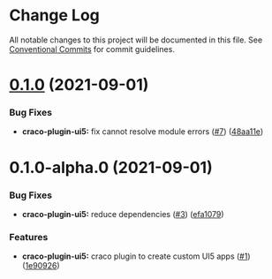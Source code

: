# Change Log

All notable changes to this project will be documented in this file.
See [Conventional Commits](https://conventionalcommits.org) for commit guidelines.

# [0.1.0](https://github.com/cpro-js/react-build-tools/compare/@cpro-js/craco-plugin-ui5@0.1.0-alpha.0...@cpro-js/craco-plugin-ui5@0.1.0) (2021-09-01)

### Bug Fixes

- **craco-plugin-ui5:** fix cannot resolve module errors ([#7](https://github.com/cpro-js/react-build-tools/issues/7)) ([48aa11e](https://github.com/cpro-js/react-build-tools/commit/48aa11e00eade2511d6e0c2733c6d13cbec5eeca))

# 0.1.0-alpha.0 (2021-09-01)

### Bug Fixes

- **craco-plugin-ui5:** reduce dependencies ([#3](https://github.com/cpro-js/react-build-tools/issues/3)) ([efa1079](https://github.com/cpro-js/react-build-tools/commit/efa1079a0676a2155df4501c9172c9e2097335be))

### Features

- **craco-plugin-ui5:** craco plugin to create custom UI5 apps ([#1](https://github.com/cpro-js/react-build-tools/issues/1)) ([1e90926](https://github.com/cpro-js/react-build-tools/commit/1e90926c233da1288c0ff96d9862fa6f8e034b32))
